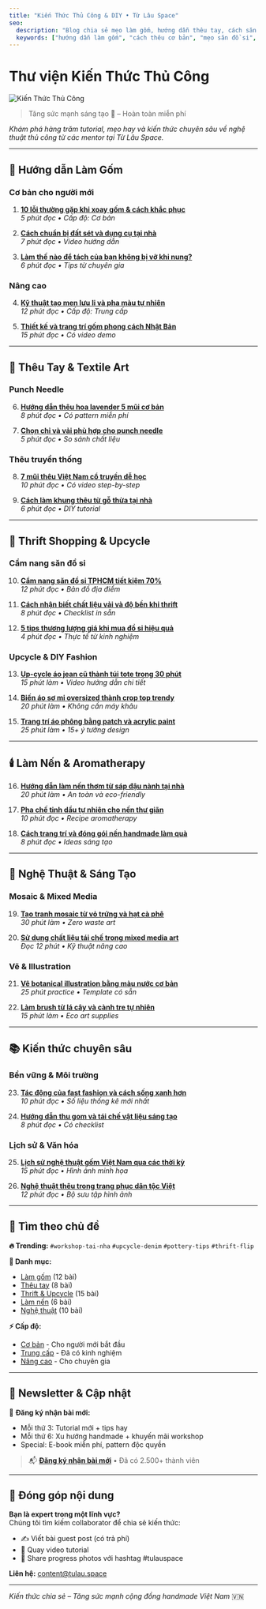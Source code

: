 ```yaml
---
title: "Kiến Thức Thủ Công & DIY • Từ Lâu Space"
seo:
  description: "Blog chia sẻ mẹo làm gốm, hướng dẫn thêu tay, cách săn đồ si & up-cycle quần áo – kho kiến thức thủ công miễn phí dành cho người Việt."
  keywords: ["hướng dẫn làm gốm", "cách thêu cơ bản", "mẹo săn đồ si", "upcycle quần áo", "handmade tutorial"]
---
```


# Thư viện Kiến Thức Thủ Công

![Kiến Thức Thủ Công](/images/gallery/02.jpg)

> Tăng sức mạnh sáng tạo 🌱 – Hoàn toàn miễn phí

*Khám phá hàng trăm tutorial, mẹo hay và kiến thức chuyên sâu về nghệ thuật thủ công từ các mentor tại Từ Lâu Space.*

---

## 🏺 Hướng dẫn Làm Gốm

### Cơ bản cho người mới
1. **[10 lỗi thường gặp khi xoay gốm & cách khắc phục](/kien-thuc-thu-cong/loi-xoay-gom)**  
   *5 phút đọc • Cấp độ: Cơ bản*

2. **[Cách chuẩn bị đất sét và dụng cụ tại nhà](/kien-thuc-thu-cong/chuan-bi-dat-set)**  
   *7 phút đọc • Video hướng dẫn*

3. **[Làm thế nào để tách của bạn không bị vỡ khi nung?](/kien-thuc-thu-cong/phong-tach-vo)**  
   *6 phút đọc • Tips từ chuyên gia*

### Nâng cao
4. **[Kỹ thuật tạo men lưu li và pha màu tự nhiên](/kien-thuc-thu-cong/men-luu-li)**  
   *12 phút đọc • Cấp độ: Trung cấp*

5. **[Thiết kế và trang trí gốm phong cách Nhật Bản](/kien-thuc-thu-cong/gom-nhat-ban)**  
   *15 phút đọc • Có video demo*

---

## 🧵 Thêu Tay & Textile Art

### Punch Needle
6. **[Hướng dẫn thêu hoa lavender 5 mũi cơ bản](/kien-thuc-thu-cong/theu-hoa-lavender)**  
   *8 phút đọc • Có pattern miễn phí*

7. **[Chọn chỉ và vải phù hợp cho punch needle](/kien-thuc-thu-cong/chon-chi-vai)**  
   *5 phút đọc • So sánh chất liệu*

### Thêu truyền thống
8. **[7 mũi thêu Việt Nam cổ truyền dễ học](/kien-thuc-thu-cong/theu-co-truyen)**  
   *10 phút đọc • Có video step-by-step*

9. **[Cách làm khung thêu từ gỗ thừa tại nhà](/kien-thuc-thu-cong/khung-theu-go)**  
   *6 phút đọc • DIY tutorial*

---

## 👕 Thrift Shopping & Upcycle

### Cẩm nang săn đồ si
10. **[Cẩm nang săn đồ si TPHCM tiết kiệm 70%](/kien-thuc-thu-cong/cam-nang-do-si)**  
    *12 phút đọc • Bản đồ địa điểm*

11. **[Cách nhận biết chất liệu vải và độ bền khi thrift](/kien-thuc-thu-cong/nhan-biet-chat-lieu)**  
    *8 phút đọc • Checklist in sẵn*

12. **[5 tips thương lượng giá khi mua đồ si hiệu quả](/kien-thuc-thu-cong/thuong-luong-gia)**  
    *4 phút đọc • Thực tế từ kinh nghiệm*

### Upcycle & DIY Fashion
13. **[Up-cycle áo jean cũ thành túi tote trong 30 phút](/kien-thuc-thu-cong/tote-upcycle)**  
    *15 phút làm • Video hướng dẫn chi tiết*

14. **[Biến áo sơ mi oversized thành crop top trendy](/kien-thuc-thu-cong/crop-top-upcycle)**  
    *20 phút làm • Không cần máy khâu*

15. **[Trang trí áo phông bằng patch và acrylic paint](/kien-thuc-thu-cong/trang-tri-ao)**  
    *25 phút làm • 15+ ý tưởng design*

---

## 🕯️ Làm Nến & Aromatherapy

16. **[Hướng dẫn làm nến thơm từ sáp đậu nành tại nhà](/kien-thuc-thu-cong/nen-thom-dau-nanh)**  
    *20 phút làm • An toàn và eco-friendly*

17. **[Pha chế tinh dầu tự nhiên cho nến thư giãn](/kien-thuc-thu-cong/tinh-dau-nen)**  
    *10 phút đọc • Recipe aromatherapy*

18. **[Cách trang trí và đóng gói nến handmade làm quà](/kien-thuc-thu-cong/dong-goi-nen)**  
    *8 phút đọc • Ideas sáng tạo*

---

## 🎨 Nghệ Thuật & Sáng Tạo

### Mosaic & Mixed Media
19. **[Tạo tranh mosaic từ vỏ trứng và hạt cà phê](/kien-thuc-thu-cong/mosaic-vo-trung)**  
    *30 phút làm • Zero waste art*

20. **[Sử dụng chất liệu tái chế trong mixed media art](/kien-thuc-thu-cong/mixed-media-recycle)**  
    *Đọc 12 phút • Kỹ thuật nâng cao*

### Vẽ & Illustration
21. **[Vẽ botanical illustration bằng màu nước cơ bản](/kien-thuc-thu-cong/botanical-illustration)**  
    *25 phút practice • Template có sẵn*

22. **[Làm brush từ lá cây và cành tre tự nhiên](/kien-thuc-thu-cong/brush-tu-nhien)**  
    *15 phút làm • Eco art supplies*

---

## 📚 Kiến thức chuyên sâu

### Bền vững & Môi trường
23. **[Tác động của fast fashion và cách sống xanh hơn](/kien-thuc-thu-cong/fast-fashion-impact)**  
    *10 phút đọc • Số liệu thống kê mới nhất*

24. **[Hướng dẫn thu gom và tái chế vật liệu sáng tạo](/kien-thuc-thu-cong/tai-che-vat-lieu)**  
    *8 phút đọc • Có checklist*

### Lịch sử & Văn hóa
25. **[Lịch sử nghệ thuật gốm Việt Nam qua các thời kỳ](/kien-thuc-thu-cong/lich-su-gom-vn)**  
    *15 phút đọc • Hình ảnh minh họa*

26. **[Nghệ thuật thêu trong trang phục dân tộc Việt](/kien-thuc-thu-cong/theu-dan-toc)**  
    *12 phút đọc • Bộ sưu tập hình ảnh*

---

## 🎯 Tìm theo chủ đề

**🔥 Trending:** `#workshop-tai-nha` `#upcycle-denim` `#pottery-tips` `#thrift-flip`

**📂 Danh mục:**
- [Làm gốm](/kien-thuc-thu-cong/category/lam-gom/) (12 bài)
- [Thêu tay](/kien-thuc-thu-cong/category/theu-tay/) (8 bài)  
- [Thrift & Upcycle](/kien-thuc-thu-cong/category/thrift-upcycle/) (15 bài)
- [Làm nến](/kien-thuc-thu-cong/category/lam-nen/) (6 bài)
- [Nghệ thuật](/kien-thuc-thu-cong/category/nghe-thuat/) (10 bài)

**⚡ Cấp độ:**
- [Cơ bản](/kien-thuc-thu-cong/level/co-ban/) - Cho người mới bắt đầu
- [Trung cấp](/kien-thuc-thu-cong/level/trung-cap/) - Đã có kinh nghiệm
- [Nâng cao](/kien-thuc-thu-cong/level/nang-cao/) - Cho chuyên gia

---

## 💌 Newsletter & Cập nhật

📧 **Đăng ký nhận bài mới:**  
- Mỗi thứ 3: Tutorial mới + tips hay
- Mỗi thứ 6: Xu hướng handmade + khuyến mãi workshop  
- Special: E-book miễn phí, pattern độc quyền

> 📬 [**Đăng ký nhận bài mới**](/newsletter) • Đã có 2.500+ thành viên

---

## 🚀 Đóng góp nội dung

**Bạn là expert trong một lĩnh vực?**  
Chúng tôi tìm kiếm collaborator để chia sẻ kiến thức:

- ✍️ Viết bài guest post (có trả phí)
- 🎥 Quay video tutorial  
- 📸 Share progress photos với hashtag #tulauspace

**Liên hệ:** content@tulau.space

---

*Kiến thức chia sẻ – Tăng sức mạnh cộng đồng handmade Việt Nam* 🇻🇳 